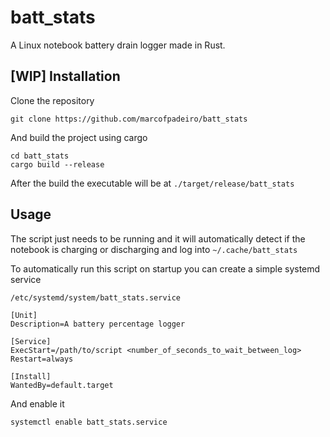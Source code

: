# batt_stats
A Linux notebook battery drain logger made in Rust. 

## [WIP] Installation
Clone the repository
```
git clone https://github.com/marcofpadeiro/batt_stats
```
And build the project using cargo
```
cd batt_stats
cargo build --release
```
After the build the executable will be at `./target/release/batt_stats`

## Usage
The script just needs to be running and it will automatically detect if the notebook is charging or discharging and log into `~/.cache/batt_stats`

To automatically run this script on startup you can create a simple systemd service
```
/etc/systemd/system/batt_stats.service
```
```
[Unit]
Description=A battery percentage logger

[Service]
ExecStart=/path/to/script <number_of_seconds_to_wait_between_log>
Restart=always

[Install]
WantedBy=default.target
```
And enable it 
```
systemctl enable batt_stats.service
```
